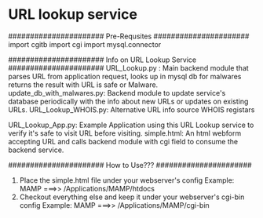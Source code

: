 # URL lookup service 
######################
Pre-Requsites
######################
import cgitb
import cgi
import mysql.connector


######################
Info on URL Lookup Service
######################
URL_Lookup.py : Main backend module that parses URL from application request, looks up in mysql db for malwares
                returns the result with URL is safe or Malware.
update_db_with_malwares.py: Backend module to update service's database periodically with the info about new URLs or 
                updates on existing URLs.
URL_Lookup_WHOIS.py: Alternative URL info source WHOIS registars

URL_Lookup_App.py: Example Application using this URL Lookup service to verify it's safe to visit URL before visiting.
simple.html:    An html webform accepting URL and calls backend module with cgi field to consume the backend service.                                

######################
How to Use???
######################
1. Place the simple.html file under your webserver's config
    Example: MAMP ===>> /Applications/MAMP/htdocs
2. Checkout everything else and keep it under your webserver's cgi-bin config
    Example: MAMP ===>> /Applications/MAMP/cgi-bin